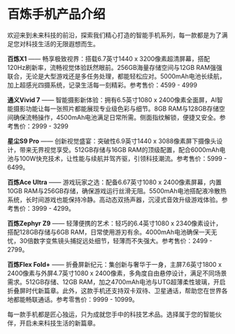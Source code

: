 # **百炼手机产品介绍**

欢迎来到未来科技的前沿，探索我们精心打造的智能手机系列，每一款都是为了满足您对科技生活的无限遐想而生。

**百炼X1** —— 畅享极致视界：搭载6.7英寸1440 x 3200像素超清屏幕，搭配120Hz刷新率，流畅视觉体验跃然眼前。256GB海量存储空间与12GB RAM强强联合，无论是大型游戏还是多任务处理，都能轻松应对。5000mAh电池长续航，加上超感光四摄系统，记录生活每一刻精彩。参考售价：4599 - 4999

**通义Vivid 7** —— 智能摄影新体验：拥有6.5英寸1080 x 2400像素全面屏，AI智能摄影功能让每一张照片都能展现专业级色彩与细节。8GB RAM与128GB存储空间确保流畅操作，4500mAh电池满足日常所需。侧面指纹解锁，便捷又安全。参考售价：2999 - 3299

**星尘S9 Pro** —— 创新视觉盛宴：突破性6.9英寸1440 x 3088像素屏下摄像头设计，带来无界视觉享受。512GB存储与16GB RAM的顶级配置，配合6000mAh电池与100W快充技术，让性能与续航并驾齐驱，引领科技潮流。参考售价：5999 - 6499。

**百炼Ace Ultra** —— 游戏玩家之选：配备6.67英寸1080 x 2400像素屏幕，内置10GB RAM与256GB存储，确保游戏运行丝滑无阻。5500mAh电池搭配液冷散热系统，长时间游戏也能保持冷静。高动态双扬声器，沉浸式音效升级游戏体验。参考售价：3999 - 4299。

**百炼Zephyr Z9** —— 轻薄便携的艺术：轻巧的6.4英寸1080 x 2340像素设计，搭配128GB存储与6GB RAM，日常使用游刃有余。4000mAh电池确保一天无忧，30倍数字变焦镜头捕捉远处细节，轻薄而不失强大。参考售价：2499 - 2799。

**百炼Flex Fold+** —— 折叠屏新纪元：集创新与奢华于一身，主屏7.6英寸1800 x 2400像素与外屏4.7英寸1080 x 2400像素，多角度自由悬停设计，满足不同场景需求。512GB存储、12GB RAM，加之4700mAh电池与UTG超薄柔性玻璃，开启折叠屏时代新篇章。此外，这款手机还支持双卡双待、卫星通话，帮助您在世界各地都能畅联通话。参考零售价：9999 - 10999。

每一款手机都是匠心独运，只为成就您手中的科技艺术品。选择属于您的智能伙伴，开启未来科技生活的新篇章。